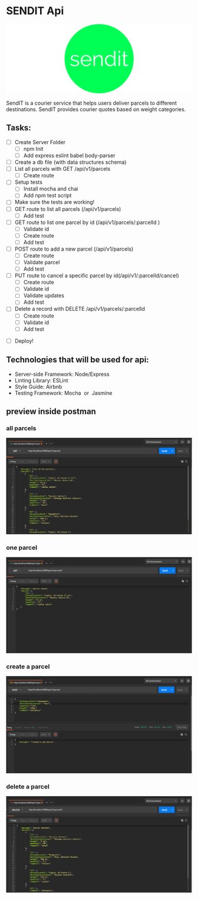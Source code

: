 # SENDIT Api

![](./logo.png)

SendIT is a courier service that helps users deliver parcels to different destinations. SendIT provides courier quotes based on weight categories.

## Tasks:

- [ ] Create Server Folder
  - [ ] npm Init
  - [ ] Add express eslint babel body-parser
- [ ] Create a db file (with data structures schema)
- [ ] List all parcels with GET /api/v1/parcels
  - [ ] Create route
- [ ] Setup tests
  - [ ] Install mocha and chai
  - [ ] Add npm test script
- [ ] Make sure the tests are working!
- [ ] GET route to list all parcels (/api/v1/parcels)
  - [ ] Add test
- [ ] GET route to list one parcel by id (/api/v1/parcels/:parcelId )
  - [ ] Validate id
  - [ ] Create route
  - [ ] Add test
- [ ] POST route to add a new parcel (/api/v1/parcels)
  - [ ] Create route
  - [ ] Validate parcel
  - [ ] Add test
- [ ] PUT route to cancel a specific parcel by id(/api/v1/:parcelId/cancel)
  - [ ] Create route
  - [ ] Validate id
  - [ ] Validate updates
  - [ ] Add test
- [ ] Delete a record with DELETE /api/v1/parcels/:parcelId
  - [ ] Create route
  - [ ] Validate id
  - [ ] Add test

* [ ] Deploy!

## Technologies that will be used for api:

- Server-side Framework: ​Node/Express
- Linting Library: ​ESLint
- Style Guide: ​Airbnb
- Testing Framework: ​Mocha ​​ or ​ Jasmine

## preview inside postman

### all parcels

![](./all.PNG)

### one parcel

![](./one.PNG)

### create a parcel

![](./created.PNG)

### delete a parcel

![](./delete.PNG)
